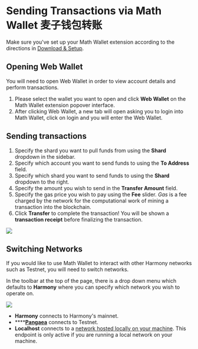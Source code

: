 # Sending Transactions via Math Wallet 麦子钱包转账

Make sure you've set up your Math Wallet extension according to the directions in [Download & Setup](https://docs.harmony.one/home/wallet-guides/mathwallet/download-and-setup).

## Opening Web Wallet

You will need to open Web Wallet in order to view account details and perform transactions.

1. Please select the wallet you want to open and click **Web Wallet** on the Math Wallet extension popover interface.
2. After clicking Web Wallet, a new tab will open asking you to login into Math Wallet, click on login and you will enter the Web Wallet.

## Sending transactions

1. Specify the shard you want to pull funds from using the **Shard** dropdown in the sidebar.
2. Specify which account you want to send funds to using the **To Address** field.
3. Specify which shard you want to send funds to using the **Shard** dropdown to the right.
4. Specify the amount you wish to send in the **Transfer Amount** field.
5. Specify the gas price you wish to pay using the **Fee** slider. _Gas_ is a fee charged by the network for the computational work of mining a transaction into the blockchain.
6. Click **Transfer** to complete the transaction! You will be shown a **transaction receipt** before finalizing the transaction.

![](../../.gitbook/assets/assets-lleolyqeg_gkuo5rehq-lybzqswxmaxzckbefto-lyc0-a584r4odsvs_9b-image.png)

## Switching Networks

If you would like to use Math Wallet to interact with other Harmony networks such as Testnet, you will need to switch networks.

In the toolbar at the top of the page, there is a drop down menu which defaults to **Harmony** where you can specify which network you wish to operate on.

![](../../.gitbook/assets/image-20.png)

* **Harmony** connects to Harmony's mainnet.
* \*\*\*\*[**Pangaea**](https://docs.harmony.one/pangaea/) connects to Testnet.
* **Localhost** connects to a [network hosted locally on your machine](https://github.com/harmony-one/harmony/). This endpoint is only active if you are running a local network on your machine.

